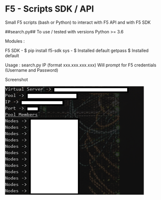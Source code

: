 # F5 - Scripts SDK / API
Small F5 scripts (bash or Python) to interact with F5 API and with F5 SDK

##search.py##
To use / tested with versions Python >= 3.6

Modules : 

F5 SDK - $ pip install f5-sdk
sys - $ Installed default
getpass $ Installed default

Usage : 
search.py IP (format xxx.xxx.xxx.xxx)
Will prompt for F5 credentials (Username and Password)

Screenshot

![alt text](https://github.com/ambmarques/f5scripts/blob/main/search_screenshot.PNG?raw=true)
